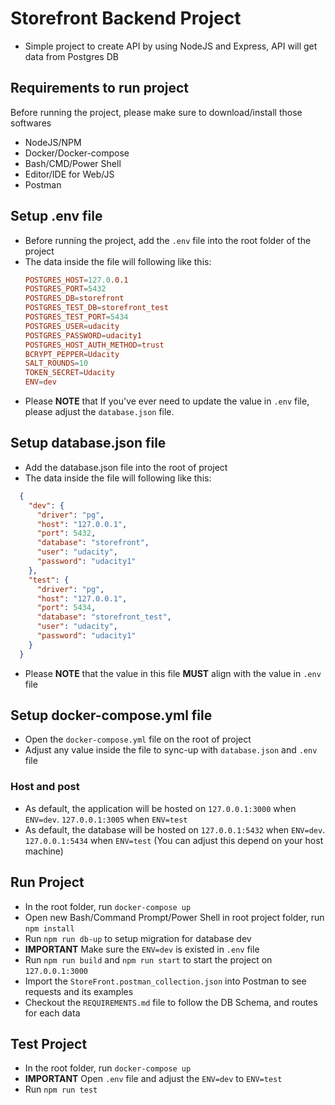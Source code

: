 # Storefront Backend Project

- Simple project to create API by using NodeJS and Express, API will get data from Postgres DB

## Requirements to run project
Before running the project, please make sure to download/install those softwares
- NodeJS/NPM
- Docker/Docker-compose
- Bash/CMD/Power Shell
- Editor/IDE for Web/JS
- Postman

## Setup .env file
- Before running the project, add the `.env` file into the root folder of the project
- The data inside the file will following like this:
  ```conf
  POSTGRES_HOST=127.0.0.1
  POSTGRES_PORT=5432
  POSTGRES_DB=storefront
  POSTGRES_TEST_DB=storefront_test
  POSTGRES_TEST_PORT=5434
  POSTGRES_USER=udacity
  POSTGRES_PASSWORD=udacity1
  POSTGRES_HOST_AUTH_METHOD=trust
  BCRYPT_PEPPER=Udacity
  SALT_ROUNDS=10
  TOKEN_SECRET=Udacity
  ENV=dev
  ```
- Please **NOTE** that If you've ever need to update the value in `.env` file, please adjust the `database.json` file.
  
## Setup database.json file
- Add the database.json file into the root of project
- The data inside the file will following like this:
```json
  {
    "dev": {
      "driver": "pg",
      "host": "127.0.0.1",
      "port": 5432,
      "database": "storefront",
      "user": "udacity",
      "password": "udacity1"
    },
    "test": {
      "driver": "pg",
      "host": "127.0.0.1",
      "port": 5434,
      "database": "storefront_test",
      "user": "udacity",
      "password": "udacity1"
    }
  }
```
- Please **NOTE** that the value in this file **MUST** align with the value in `.env` file  
  
## Setup docker-compose.yml file
- Open the `docker-compose.yml` file on the root of project
- Adjust any value inside the file to sync-up with `database.json` and `.env` file

### Host and post
- As default, the application will be hosted on `127.0.0.1:3000` when `ENV=dev`. `127.0.0.1:3005` when `ENV=test`
- As default, the database will be hosted on `127.0.0.1:5432` when `ENV=dev`. `127.0.0.1:5434` when `ENV=test` (You can adjust this depend on your host machine)

## Run Project
- In the root folder, run `docker-compose up`
- Open new Bash/Command Prompt/Power Shell in root project folder, run `npm install`
- Run `npm run db-up` to setup migration for database dev
- **IMPORTANT** Make sure the `ENV=dev` is existed in `.env` file
- Run `npm run build` and `npm run start` to start the project on `127.0.0.1:3000`
- Import the `StoreFront.postman_collection.json` into Postman to see requests and its examples
- Checkout the `REQUIREMENTS.md` file to follow the DB Schema, and routes for each data

## Test Project
- In the root folder, run `docker-compose up`
- **IMPORTANT** Open `.env` file and adjust the `ENV=dev` to `ENV=test` 
- Run `npm run test`